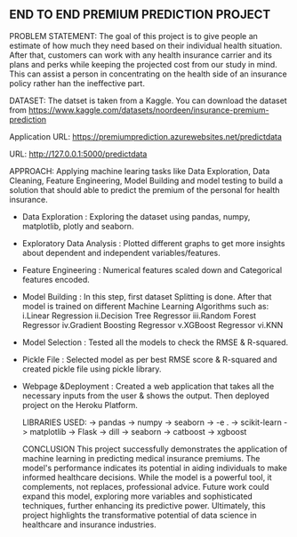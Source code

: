## END TO END PREMIUM PREDICTION PROJECT


PROBLEM STATEMENT:
The goal of this project is to give people an estimate of how much they need based on their individual health situation. After that, customers can work with any health insurance carrier and its plans and perks while keeping the projected cost from our study in mind. This can assist a person in concentrating on the health side of an insurance policy rather han the ineffective part.

DATASET: The datset is taken from a Kaggle. You can download the dataset from https://www.kaggle.com/datasets/noordeen/insurance-premium-prediction

Application URL: https://premiumprediction.azurewebsites.net/predictdata

URL: http://127.0.0.1:5000/predictdata

APPROACH:
Applying machine learing tasks like Data Exploration, Data Cleaning, Feature Engineering, Model Building and model testing to build a solution that should able to predict the premium of the personal for health insurance.
- Data Exploration : Exploring the dataset using pandas, numpy, matplotlib, plotly and seaborn.
- Exploratory Data Analysis : Plotted different graphs to get more insights about dependent and independent variables/features.
- Feature Engineering : Numerical features scaled down and Categorical features encoded.
- Model Building : In this step, first dataset Splitting is done. After that model is trained on different Machine Learning Algorithms such as:
i.Linear Regression
ii.Decision Tree Regressor
iii.Random Forest Regressor
iv.Gradient Boosting Regressor
v.XGBoost Regressor
vi.KNN
- Model Selection : Tested all the models to check the RMSE & R-squared.
- Pickle File : Selected model as per best RMSE score & R-squared and created pickle file using pickle library.
- Webpage &Deployment : Created a web application that takes all the necessary inputs from the user & shows the output. Then deployed project on the Heroku Platform.

  LIBRARIES USED:
-> pandas
-> numpy
-> seaborn
-> -e .
-> scikit-learn
-> matplotlib
-> Flask
-> dill
-> seaborn
-> catboost
-> xgboost


  CONCLUSION
This project successfully demonstrates the application of machine learning in predicting medical insurance premiums. The model's performance indicates its potential in aiding individuals to make informed healthcare decisions. While the model is a powerful tool, it complements, not replaces, professional advice. Future work could expand this model, exploring more variables and sophisticated techniques, further enhancing its predictive power. Ultimately, this project highlights the transformative potential of data science in healthcare and insurance industries.